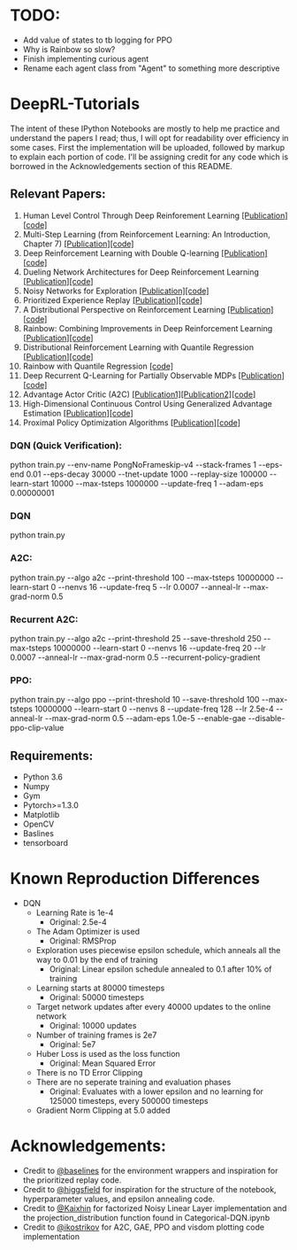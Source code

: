 # TODO:
* Add value of states to tb logging for PPO
* Why is Rainbow so slow?
* Finish implementing curious agent
* Rename each agent class from "Agent" to something more descriptive

# DeepRL-Tutorials
The intent of these IPython Notebooks are mostly to help me practice and understand the papers I read; thus, I will opt for readability over efficiency in some cases. First the implementation will be uploaded, followed by markup to explain each portion of code. I'll be assigning credit for any code which is  borrowed in the Acknowledgements section of this README.


## Relevant Papers:
1. Human Level Control Through Deep Reinforement Learning [[Publication]](https://deepmind.com/research/publications/human-level-control-through-deep-reinforcement-learning/) [[code]](https://github.com/qfettes/DeepRL-Tutorials/blob/master/01.DQN.ipynb) 
2. Multi-Step Learning (from Reinforcement Learning: An Introduction, Chapter 7) [[Publication]](http://incompleteideas.net/book/the-book-2nd.html)[[code]](https://github.com/qfettes/DeepRL-Tutorials/blob/master/02.NStep_DQN.ipynb) 
3. Deep Reinforcement Learning with Double Q-learning [[Publication]](https://arxiv.org/abs/1509.06461)[[code]](https://github.com/qfettes/DeepRL-Tutorials/blob/master/03.Double_DQN.ipynb) 
4. Dueling Network Architectures for Deep Reinforcement Learning [[Publication]](https://arxiv.org/abs/1511.06581)[[code]](https://github.com/qfettes/DeepRL-Tutorials/blob/master/04.Dueling_DQN.ipynb) 
5. Noisy Networks for Exploration [[Publication]](https://arxiv.org/abs/1706.10295)[[code]](https://github.com/qfettes/DeepRL-Tutorials/blob/master/05.DQN-NoisyNets.ipynb)
6. Prioritized Experience Replay [[Publication]](https://arxiv.org/abs/1511.05952?context=cs)[[code]](https://github.com/qfettes/DeepRL-Tutorials/blob/master/06.DQN_PriorityReplay.ipynb)
7. A Distributional Perspective on Reinforcement Learning [[Publication]](https://arxiv.org/abs/1707.06887)[[code]](https://github.com/qfettes/DeepRL-Tutorials/blob/master/07.Categorical-DQN.ipynb)
8. Rainbow: Combining Improvements in Deep Reinforcement Learning [[Publication]](https://arxiv.org/abs/1710.02298)[[code]](https://github.com/qfettes/DeepRL-Tutorials/blob/master/08.Rainbow.ipynb)
9. Distributional Reinforcement Learning with Quantile Regression [[Publication]](https://arxiv.org/abs/1710.10044)[[code]](https://github.com/qfettes/DeepRL-Tutorials/blob/master/09.QuantileRegression-DQN.ipynb)
10. Rainbow with Quantile Regression [[code]](https://github.com/qfettes/DeepRL-Tutorials/blob/master/10.Quantile-Rainbow.ipynb)
11. Deep Recurrent Q-Learning for Partially Observable MDPs [[Publication]](https://arxiv.org/abs/1507.06527)[[code]](https://github.com/qfettes/DeepRL-Tutorials/blob/master/11.DRQN.ipynb)
12. Advantage Actor Critic (A2C) [[Publication1]](https://arxiv.org/abs/1602.01783)[[Publication2]](https://blog.openai.com/baselines-acktr-a2c/)[[code]](https://github.com/qfettes/DeepRL-Tutorials/blob/master/12.A2C.ipynb)
13. High-Dimensional Continuous Control Using Generalized Advantage Estimation [[Publication]](https://arxiv.org/abs/1506.02438)[[code]](https://github.com/qfettes/DeepRL-Tutorials/blob/master/13.GAE.ipynb)
14. Proximal Policy Optimization Algorithms [[Publication]](https://arxiv.org/abs/1707.06347)[[code]](https://github.com/qfettes/DeepRL-Tutorials/blob/master/14.PPO.ipynb)

### DQN (Quick Verification):
python train.py --env-name PongNoFrameskip-v4 --stack-frames 1 --eps-end 0.01 --eps-decay 30000 --tnet-update 1000 --replay-size 100000 --learn-start 10000 --max-tsteps 1000000 --update-freq 1 --adam-eps 0.00000001

### DQN
python train.py

### A2C:
python train.py --algo a2c --print-threshold 100 --max-tsteps 10000000 --learn-start 0 --nenvs 16 --update-freq 5 --lr 0.0007 --anneal-lr --max-grad-norm 0.5 

### Recurrent A2C:
python train.py --algo a2c --print-threshold 25 --save-threshold 250 --max-tsteps 10000000 --learn-start 0 --nenvs 16 --update-freq 20 --lr 0.0007 --anneal-lr --max-grad-norm 0.5 --recurrent-policy-gradient

### PPO:
python train.py --algo ppo --print-threshold 10 --save-threshold 100 --max-tsteps 10000000 --learn-start 0 --nenvs 8 --update-freq 128 --lr 2.5e-4 --anneal-lr --max-grad-norm 0.5 --adam-eps 1.0e-5 --enable-gae --disable-ppo-clip-value
    
## Requirements: 

* Python 3.6
* Numpy 
* Gym 
* Pytorch>=1.3.0
* Matplotlib 
* OpenCV 
* Baslines
* tensorboard

# Known Reproduction Differences
* DQN
    * Learning Rate is 1e-4
        * Original: 2.5e-4
    * The Adam Optimizer is used
        * Original: RMSProp
    * Exploration uses piecewise epsilon schedule, which anneals all the way to 0.01 by the end of training
        * Original: Linear epsilon schedule annealed to 0.1 after 10% of training
    * Learning starts at 80000 timesteps
        * Original: 50000 timesteps
    * Target network updates after every 40000 updates to the online network
        * Original: 10000 updates
    * Number of training frames is 2e7
        * Original: 5e7
    * Huber Loss is used as the loss function
        * Original: Mean Squared Error
    * There is no TD Error Clipping
    * There are no seperate training and evaluation phases
        * Original: Evaluates with a lower epsilon and no learning for 125000 timesteps, every 500000 timesteps
    * Gradient Norm Clipping at 5.0 added

# Acknowledgements: 
* Credit to [@baselines](https://github.com/openai/baselines) for the environment wrappers and inspiration for the prioritized replay code.
* Credit to [@higgsfield](https://github.com/higgsfield) for inspiration for the structure of the notebook, hyperparameter values, and epsilon annealing code.
* Credit to [@Kaixhin](https://github.com/Kaixhin) for factorized Noisy Linear Layer implementation and the projection_distribution function found in Categorical-DQN.ipynb
* Credit to [@ikostrikov](https://github.com/ikostrikov/pytorch-a2c-ppo-acktr) for A2C, GAE, PPO and visdom plotting code implementation
